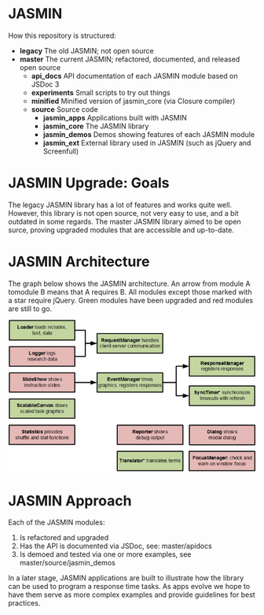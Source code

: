 JASMIN
======

How this repository is structured:
* **legacy** The old JASMIN; not open source
* **master** The current JASMIN; refactored, documented, and released open source
  * **api_docs** API documentation of each JASMIN module based on JSDoc 3
  * **experiments** Small scripts to try out things
  * **minified** Minified version of jasmin_core (via Closure compiler)
  * **source** Source code
    * **jasmin_apps** Applications built with JASMIN
    * **jasmin_core** The JASMIN library
    * **jasmin_demos** Demos showing features of each JASMIN module
    * **jasmin_ext** External library used in JASMIN (such as jQuery and Screenfull)


JASMIN Upgrade: Goals
=====================
The legacy JASMIN library has a lot of features and works quite well. However, this library is not open source, not very easy to use, and a bit outdated in some regards. The master JASMIN library aimed to be open surce, proving upgraded modules that are accessible and up-to-date.

JASMIN Architecture
===================
The graph below shows the JASMIN architecture. An arrow from module A tomodule B means that A requires B. All modules except those marked with a star require jQuery. Green modules have been upgraded and red modules are still to go.

![JASMIN Architecture](binaries/images/JASMIN_architecture.jpg)

JASMIN Approach
===============
Each of the JASMIN modules:
1. Is refactored and upgraded
2. Has the API is documented via JSDoc, see: master/apidocs
3. Is demoed and tested via one or more examples, see master/source/jasmin_demos

In a later stage, JASMIN applications are built to illustrate how the library can be used to program a response time tasks. As apps evolve we hope to have them serve as more complex examples and provide guidelines for best practices.
